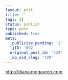 ```yaml
---
layout: post
title: ''
tags: []
status: publish
type: post
published: true
meta:
  _publicize_pending: '1'
  ljID: '692'
  original_post_id: '729'
  _wp_old_slug: '729'
---
```

<a href="http://diana.mcgavren.com">http://diana.mcgavren.com</a>

